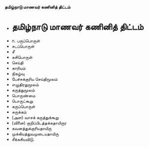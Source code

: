 **தமிழ்நாடு மாணவர் கணினித் திட்டம்**
- # தமிழ்நாடு மாணவர் கணினித் திட்டம்
- n. பருப்பொருள்
- சடப்பொருள்
- சீ
- கசிபொருள்
- செய்தி
- காரியம்
- நிகழ்வு
- பேச்சுக்குரிய செய்திமூலம்
- எழுதிரதுமூலம்
- கருத்துமூலம்
- பொருண்மை
- பொருட்கூறு
- கருப்பொருள்
- சுருக்கம்
- (அள) வாசக் கருத்துக்கூறு
- (வினை) குறிப்பிடத்தக்கதாயிருர
- கவனத்துக்குரியதாயிரு
- முக்கியத்துவமுடையதாயிரு
- சீக்கசியவிடு.

